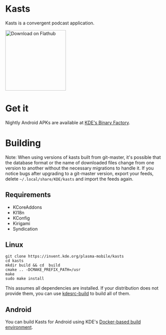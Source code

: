 # Kasts

Kasts is a convergent podcast application.

<a href='https://flathub.org/apps/details/org.kde.kasts'><img width='190px' alt='Download on Flathub' src='https://flathub.org/assets/badges/flathub-badge-i-en.png'/></a>

# Get it

Nightly Android APKs are available at [KDE's Binary Factory](https://binary-factory.kde.org/view/Android/job/Kasts_android/).

# Building

Note: When using versions of kasts built from git-master, it's possible that the database format or the name of downloaded files change from one version to another without the necessary migrations to handle it. If you notice bugs after upgrading to a git-master version, export your feeds, delete `~/.local/share/KDE/kasts` and import the feeds again.

## Requirements
 - KCoreAddons
 - KI18n
 - KConfig
 - Kirigami
 - Syndication

## Linux

```
git clone https://invent.kde.org/plasma-mobile/kasts
cd kasts
mkdir build && cd  build
cmake .. -DCMAKE_PREFIX_PATH=/usr
make
sudo make install
```

This assumes all dependencies are installed. If your distribution does not provide
them, you can use [kdesrc-build](https://kdesrc-build.kde.org/) to build all of them.

## Android

You can build Kasts for Android using KDE's [Docker-based build environment](https://community.kde.org/Android/Environment_via_Container).

